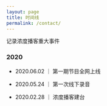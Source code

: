 ```yaml
---
layout: page
title: 时间线
permalink: /contact/
---
```


记录浓度播客重大事件

### 2020

* 2020.06.02 ｜ 第一期节目全网上线

* 2020.05.24 ｜ 第一次线下录音

* 2020.02.28 ｜ 浓度播客建台
